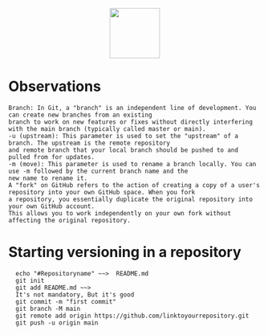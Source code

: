 <p align="center">
  <img src="https://cdn.jsdelivr.net/gh/devicons/devicon/icons/git/git-original.svg" width="100" height="100" />
</p>

# Observations

````
Branch: In Git, a "branch" is an independent line of development. You can create new branches from an existing
branch to work on new features or fixes without directly interfering with the main branch (typically called master or main).
-u (upstream): This parameter is used to set the "upstream" of a branch. The upstream is the remote repository
and remote branch that your local branch should be pushed to and pulled from for updates.
-m (move): This parameter is used to rename a branch locally. You can use -m followed by the current branch name and the
new name to rename it.
A "fork" on GitHub refers to the action of creating a copy of a user's repository into your own GitHub space. When you fork
a repository, you essentially duplicate the original repository into your own GitHub account.
This allows you to work independently on your own fork without affecting the original repository.

````



# Starting versioning in a repository

````
  echo "#Repositoryname" ~~>  README.md
  git init
  git add README.md ~~> 
  It's not mandatory, But it's good
  git commit -m "first commit"
  git branch -M main 
  git remote add origin https://github.com/linktoyourrepository.git
  git push -u origin main
````

